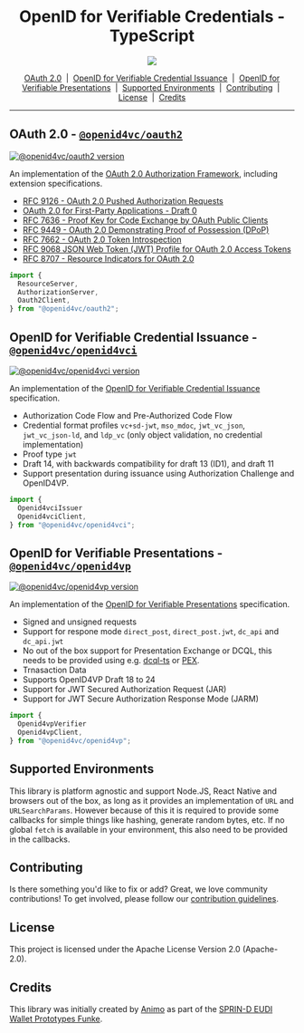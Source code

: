 <h1 align="center" ><b>OpenID for Verifiable Credentials - TypeScript</b></h1>

<p align="center">
  <a href="https://typescriptlang.org">
    <img src="https://img.shields.io/badge/%3C%2F%3E-TypeScript-%230074c1.svg" />
  </a>
</p>

<p align="center">
  <a href="#oauth-20---openid4vcoauth2">OAuth 2.0</a> 
  &nbsp;|&nbsp;
  <a href="#openid-for-verifiable-credential-issuance---openid4vcopenid4vci">OpenID for Verifiable Credential Issuance</a> 
  &nbsp;|&nbsp;
  <a href="#openid-for-verifiable-preentations---openid4vcopenid4vp">OpenID for Verifiable Presentations</a> 
  &nbsp;|&nbsp;
  <a href="#supported-environments">Supported Environments</a>
  &nbsp;|&nbsp;
  <a href="#contributing">Contributing</a>
  &nbsp;|&nbsp;
  <a href="#license">License</a>
  &nbsp;|&nbsp;
  <a href="#license">Credits</a>
</p>

---

## OAuth 2.0 - [`@openid4vc/oauth2`](./packages/oauth2)

[![@openid4vc/oauth2 version](https://img.shields.io/npm/v/@openid4vc/oauth2)](https://npmjs.com/package/@openid4vc/oauth2)

An implementation of the [OAuth 2.0 Authorization Framework](https://datatracker.ietf.org/doc/html/rfc6749), including extension specifications.

- [RFC 9126 - OAuth 2.0 Pushed Authorization Requests](https://datatracker.ietf.org/doc/html/rfc9126)
- [OAuth 2.0 for First-Party Applications - Draft 0](https://www.ietf.org/archive/id/draft-ietf-oauth-first-party-apps-00.html)
- [RFC 7636 - Proof Key for Code Exchange by OAuth Public Clients](https://datatracker.ietf.org/doc/html/rfc7636)
- [RFC 9449 - OAuth 2.0 Demonstrating Proof of Possession (DPoP)](https://datatracker.ietf.org/doc/html/rfc9449)
- [RFC 7662 - OAuth 2.0 Token Introspection](https://datatracker.ietf.org/doc/html/rfc7662)
- [RFC 9068 JSON Web Token (JWT) Profile for OAuth 2.0 Access Tokens](https://datatracker.ietf.org/doc/html/rfc9068)
- [RFC 8707 - Resource Indicators for OAuth 2.0](https://www.rfc-editor.org/rfc/rfc8707.html)

```ts
import {
  ResourceServer,
  AuthorizationServer,
  Oauth2Client,
} from "@openid4vc/oauth2";
```

## OpenID for Verifiable Credential Issuance - [`@openid4vc/openid4vci`](./packages/openid4vci)

[![@openid4vc/openid4vci version](https://img.shields.io/npm/v/@openid4vc/openid4vci)](https://npmjs.com/package/@openid4vc/openid4vci)

An implementation of the [OpenID for Verifiable Credential Issuance](https://openid.net/specs/openid-4-verifiable-credential-issuance-1_0.html) specification.

- Authorization Code Flow and Pre-Authorized Code Flow
- Credential format profiles `vc+sd-jwt`, `mso_mdoc`, `jwt_vc_json`, `jwt_vc_json-ld`, and `ldp_vc` (only object validation, no credential implementation)
- Proof type `jwt`
- Draft 14, with backwards compatibility for draft 13 (ID1), and draft 11
- Support presentation during issuance using Authorization Challenge and OpenID4VP.

```ts
import {
  Openid4vciIssuer
  Openid4vciClient,
} from "@openid4vc/openid4vci";
```

## OpenID for Verifiable Presentations - [`@openid4vc/openid4vp`](./packages/openid4vp)

[![@openid4vc/openid4vp version](https://img.shields.io/npm/v/@openid4vc/openid4vp)](https://npmjs.com/package/@openid4vc/openid4vp)

An implementation of the [OpenID for Verifiable Presentations](https://openid.net/specs/openid-4-verifiable-presentations-1_0.html) specification.

- Signed and unsigned requests
- Support for respone mode `direct_post`, `direct_post.jwt`, `dc_api` and `dc_api.jwt`
- No out of the box support for Presentation Exchange or DCQL, this needs to be provided using e.g. [dcql-ts](https://github.com/openwallet-foundation-labs/dcql-ts) or [PEX](https://github.com/Sphereon-Opensource/PEX).
- Trnasaction Data
- Supports OpenID4VP Draft 18 to 24
- Support for JWT Secured Authorization Request (JAR)
- Support for JWT Secure Authorization Response Mode (JARM)

```ts
import {
  Openid4vpVerifier
  Openid4vpClient,
} from "@openid4vc/openid4vp";
```

## Supported Environments

This library is platform agnostic and support Node.JS, React Native and browsers out of the box, as long as it provides an implementation of `URL` and `URLSearchParams`. However because of this it is required to provide some callbacks for simple things like hashing, generate random bytes, etc. If no global `fetch` is available in your environment, this also need to be provided in the callbacks.

## Contributing

Is there something you'd like to fix or add? Great, we love community
contributions! To get involved, please follow our [contribution guidelines](./CONTRIBUTING.md).

## License

This project is licensed under the Apache License Version 2.0 (Apache-2.0).

## Credits

This library was initially created by [Animo](https://github.com) as part of the [SPRIN-D EUDI Wallet Prototypes Funke](https://www.sprind.org/en/impulses/challenges/eudi-wallet-prototypes).
